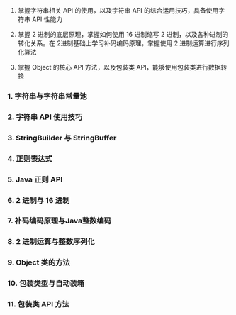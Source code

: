 1. 掌握字符串相关 API 的使用，以及字符串 API 的综合运用技巧，具备使用字符串 API 性能力

2. 掌握 2 进制的底层原理，掌握如何使用 16 进制缩写 2 进制，以及各种进制的转化关系。在 2进制基础上学习补码编码原理，掌握使用 2 进制运算进行序列化算法

3. 掌握 Object 的核心 API 方法，以及包装类 API，能够使用包装类进行数据转换



### 1. 字符串与字符串常量池

### 2. 字符串 API 使用技巧

### 3. StringBuilder 与 StringBuffer

### 4. 正则表达式

### 5. Java 正则 API

### 6. 2 进制与 16 进制

### 7. 补码编码原理与Java整数编码

### 8. 2 进制运算与整数序列化

### 9. Object 类的方法

### 10. 包装类型与自动装箱

### 11. 包装类 API 方法